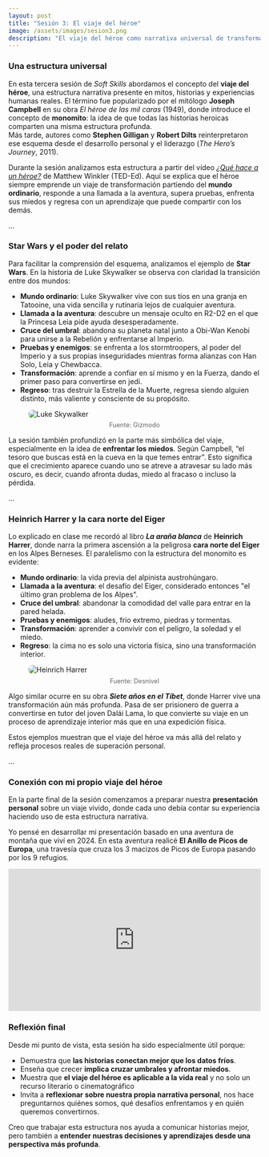 ```yaml
---
layout: post
title: "Sesión 3: El viaje del héroe"
image: /assets/images/sesion3.png
description: "El viaje del héroe como narrativa universal de transformación personal."
---
```


### Una estructura universal

En esta tercera sesión de *Soft Skills* abordamos el concepto del **viaje del héroe**, una estructura narrativa presente en mitos, historias y experiencias humanas reales. El término fue popularizado por el mitólogo **Joseph Campbell** en su obra *El héroe de las mil caras* (1949), donde introduce el concepto de **monomito**: la idea de que todas las historias heroicas comparten una misma estructura profunda.  
Más tarde, autores como **Stephen Gilligan** y **Robert Dilts** reinterpretaron ese esquema desde el desarrollo personal y el liderazgo (*The Hero’s Journey*, 2011).

Durante la sesión analizamos esta estructura a partir del vídeo [*¿Qué hace a un héroe?*](https://www.youtube.com/watch?v=Hhk4N9A0oCA) de Matthew Winkler (TED-Ed). Aquí se explica que el héroe siempre emprende un viaje de transformación partiendo del **mundo ordinario**, responde a una llamada a la aventura, supera pruebas, enfrenta sus miedos y regresa con un aprendizaje que puede compartir con los demás.

<div class="separator">...</div>

### Star Wars y el poder del relato

Para facilitar la comprensión del esquema, analizamos el ejemplo de **Star Wars**. En la historia de Luke Skywalker se observa con claridad la transición entre dos mundos:

- **Mundo ordinario**: Luke Skywalker vive con sus tíos en una granja en Tatooine, una vida sencilla y rutinaria lejos de cualquier aventura.
- **Llamada a la aventura**: descubre un mensaje oculto en R2-D2 en el que la Princesa Leia pide ayuda desesperadamente.
- **Cruce del umbral**: abandona su planeta natal junto a Obi-Wan Kenobi para unirse a la Rebelión y enfrentarse al Imperio.
- **Pruebas y enemigos**: se enfrenta a los stormtroopers, al poder del Imperio y a sus propias inseguridades mientras forma alianzas con Han Solo, Leia y Chewbacca.
- **Transformación**: aprende a confiar en sí mismo y en la Fuerza, dando el primer paso para convertirse en jedi.
- **Regreso**: tras destruir la Estrella de la Muerte, regresa siendo alguien distinto, más valiente y consciente de su propósito.

<figure>
  <img src="{{ '/assets/images/luke-skywalker.jpg' | relative_url }}" alt="Luke Skywalker" style="max-width:100%; border-radius:8px;">
  <figcaption style="text-align:center; color:#666; font-size:0.9em; margin-top:0.5em;">
    Fuente: Gizmodo
  </figcaption>
</figure>

La sesión también profundizó en la parte más simbólica del viaje, especialmente en la idea de **enfrentar los miedos**. Según Campbell, “el tesoro que buscas está en la cueva en la que temes entrar”. Esto significa que el crecimiento aparece cuando uno se atreve a atravesar su lado más oscuro, es decir, cuando afronta dudas, miedo al fracaso o incluso la pérdida.

<div class="separator">...</div>

### Heinrich Harrer y la cara norte del Eiger

Lo explicado en clase me recordó al libro **_La araña blanca_** de **Heinrich Harrer**, donde narra la primera ascensión a la peligrosa **cara norte del Eiger** en los Alpes Berneses. El paralelismo con la estructura del monomito es evidente:

- **Mundo ordinario**: la vida previa del alpinista austrohúngaro.
- **Llamada a la aventura**: el desafío del Eiger, considerado entonces "el último gran problema de los Alpes".
- **Cruce del umbral**: abandonar la comodidad del valle para entrar en la pared helada.
- **Pruebas y enemigos**: aludes, frío extremo, piedras y tormentas.
- **Transformación**: aprender a convivir con el peligro, la soledad y el miedo.
- **Regreso**: la cima no es solo una victoria física, sino una transformación interior.

<figure>
  <img src="{{ '/assets/images/nordwand.jpg' | relative_url }}" alt="Heinrich Harrer" style="max-width:100%; border-radius:8px;">
  <figcaption style="text-align:center; color:#666; font-size:0.9em; margin-top:0.5em;">
    Fuente: Desnivel
  </figcaption>
</figure>

Algo similar ocurre en su obra **_Siete años en el Tíbet_**, donde Harrer vive una transformación aún más profunda. Pasa de ser prisionero de guerra a convertirse en tutor del joven Dalái Lama, lo que convierte su viaje en un proceso de aprendizaje interior más que en una expedición física. 

Estos ejemplos muestran que el viaje del héroe va más allá del relato y refleja procesos reales de superación personal.

<div class="separator">...</div>

### Conexión con mi propio viaje del héroe

En la parte final de la sesión comenzamos a preparar nuestra **presentación personal** sobre un viaje vivido, donde cada uno debía contar su experiencia haciendo uso de esta estructura narrativa.

Yo pensé en desarrollar mi presentación basado en una aventura de montaña que viví en 2024. En esta aventura realicé **El Anillo de Picos de Europa**, una travesía que cruza los 3 macizos de Picos de Europa pasando por los 9 refugios.

<div style="position:relative; padding-bottom:56.25%; height:0; overflow:hidden; max-width:100%;">
  <iframe src="https://www.youtube.com/embed/EP4dwnneudI?si=6NYAbdFCa2aMuCcs" 
          frameborder="0" 
          allow="accelerometer; autoplay; clipboard-write; encrypted-media; gyroscope; picture-in-picture" 
          allowfullscreen 
          style="position:absolute; top:0; left:0; width:100%; height:100%;">
  </iframe>
</div>

### Reflexión final

Desde mi punto de vista, esta sesión ha sido especialmente útil porque:

- Demuestra que **las historias conectan mejor que los datos fríos**.
- Enseña que crecer **implica cruzar umbrales y afrontar miedos**.
- Muestra que **el viaje del héroe es aplicable a la vida real** y no solo un recurso literario o cinematográfico
- Invita a **reflexionar sobre nuestra propia narrativa personal**, nos hace preguntarnos quiénes somos, qué desafíos enfrentamos y en quién queremos convertirnos.

Creo que trabajar esta estructura nos ayuda a comunicar historias mejor, pero también a **entender nuestras decisiones y aprendizajes desde una perspectiva más profunda**.